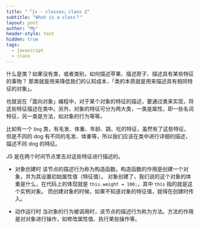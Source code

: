```yaml
---
title: "「js - classes」class 2"
subtitle: "What is a class？"
layout: post
author: "My"
header-style: text
hidden: true
tags:
  - javascript
  - class
---
```

什么是类？如果没有类，或者类别，如何描述苹果、描述房子、描述具有某些特征的事物？ 那类就是用来降低我们的认知成本，「类的本质就是用来描述具有相同特征的对象」。

也就说在「面向对象」编程中，对于某个对象的特征的描述，要通过类来实现，将这些特征描述在类中。另外，对象的特征可分为两大类，一类是属性，即一些名词特征，另一类是方法，如对象的行为等等。

比如有一个 `Dog` 类，有毛发、体重、年龄、跳、吃的特征，虽然有了这些特征，但是不同的 dog 有不同的毛发、体重等，所以我们应该在类中进行详细的描述，描述不同 dog 的特征。

JS 是在两个时间节点里去对这些特征进行描述的。

- 对象创建时
 该节点的描述行为称为构造函数。构造函数的作用是创建一个对象，并为其设置初始属性值（特征值）。 对象创建了，我们说的这个对象的体重是什么，在代码上的体现就是 `this.weight = 100;`，其中 `this` 指的就是这个实例对象。 而创建对象的时候，如果不知道对象的特征值，就得在创建时传入。

- 动作运行时
  当对象的行为被调用时，该节点的描述行为称为方法。方法的作用是对对象进行操作，如修改属性值、执行某些操作等。